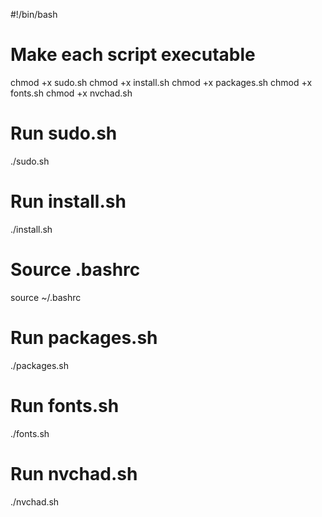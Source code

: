 #!/bin/bash

# Make each script executable
chmod +x sudo.sh
chmod +x install.sh
chmod +x packages.sh
chmod +x fonts.sh
chmod +x nvchad.sh

# Run sudo.sh
./sudo.sh

# Run install.sh
./install.sh

# Source .bashrc
source ~/.bashrc

# Run packages.sh
./packages.sh

# Run fonts.sh
./fonts.sh

# Run nvchad.sh
./nvchad.sh
